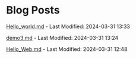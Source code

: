 # Blog Posts

[Hello_world.md](_posts/Hello_world.md) - Last Modified: 2024-03-31 13:33

[demo3.md](_posts/demo3.md) - Last Modified: 2024-03-31 13:24

[Hello_Web.md](_posts/Hello_Web.md) - Last Modified: 2024-03-31 12:48

